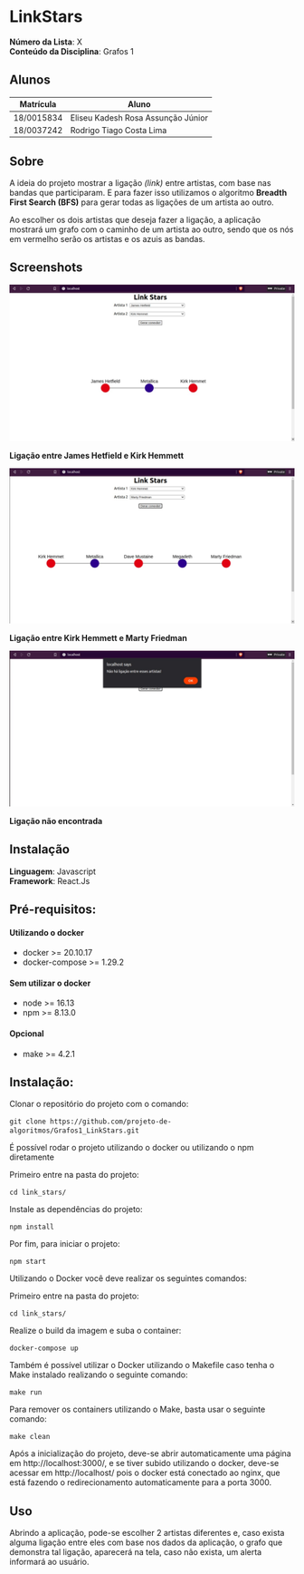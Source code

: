 # LinkStars

**Número da Lista**: X<br>
**Conteúdo da Disciplina**: Grafos 1<br>

## Alunos
|Matrícula | Aluno |
| -- | -- |
| 18/0015834  |  Eliseu Kadesh Rosa Assunção Júnior |
| 18/0037242  |  Rodrigo Tiago Costa Lima |

## Sobre 

A ideia do projeto mostrar a ligação *(link)* entre artistas, com base nas bandas que participaram. E para fazer isso utilizamos o algoritmo **Breadth First Search (BFS)** para gerar todas as ligações de um artista ao outro.

Ao escolher os dois artistas que deseja fazer a ligação, a aplicação mostrará um grafo com o caminho de um artista ao outro, sendo que os nós em vermelho serão os artistas e os azuis as bandas.

## Screenshots

![Link-James-Kirk](./screenshots/link-james-kirk.jpg)

**Ligação entre James Hetfield e Kirk Hemmett**

![Link-Kirk-Marty](./screenshots/link-kirk-marty.jpg)

**Ligação entre Kirk Hemmett e Marty Friedman**

![Link-NotFound](./screenshots/link-not-found.jpg)

**Ligação não encontrada**

## Instalação 

**Linguagem**: Javascript<br>
**Framework**: React.Js<br>

## Pré-requisitos:

#### Utilizando o docker

- docker >= 20.10.17
- docker-compose >= 1.29.2

#### Sem utilizar o docker

- node >= 16.13
- npm >= 8.13.0

#### Opcional

- make >= 4.2.1

## Instalação:

Clonar o repositório do projeto com o comando:
```
git clone https://github.com/projeto-de-algoritmos/Grafos1_LinkStars.git
```

É possível rodar o projeto utilizando o docker ou utilizando o npm diretamente

Primeiro entre na pasta do projeto:
```
cd link_stars/
```
Instale as dependências do projeto:
```
npm install
```
Por fim, para iniciar o projeto:
```
npm start
```

Utilizando o Docker você deve realizar os seguintes comandos:

Primeiro entre na pasta do projeto:

```
cd link_stars/
```

Realize o build da imagem e suba o container:

```
docker-compose up
```
Também é possível utilizar o Docker utilizando o Makefile caso tenha o Make instalado realizando o seguinte comando:

```
make run
```

Para remover os containers utilizando o Make, basta usar o seguinte comando:

```
make clean
```

Após a inicialização do projeto, deve-se abrir automaticamente uma página em http://localhost:3000/, e se tiver subido utilizando o docker, deve-se acessar em http://localhost/ pois o docker está conectado ao nginx, que está fazendo o redirecionamento automaticamente para a porta 3000.

## Uso 

Abrindo a aplicação, pode-se escolher 2 artistas diferentes e, caso exista alguma ligação entre eles com base nos dados da aplicação, o grafo que demonstra tal ligação, aparecerá na tela, caso não exista, um alerta informará ao usuário.




